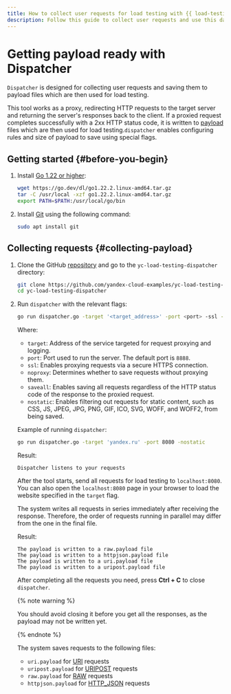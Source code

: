```yaml
---
title: How to collect user requests for load testing with {{ load-testing-full-name }}
description: Follow this guide to collect user requests and use this data as payload for load testing.
---
```


# Getting payload ready with Dispatcher

`Dispatcher` is designed for collecting user requests and saving them to payload files which are then used for load testing.

This tool works as a proxy, redirecting HTTP requests to the target server and returning the server's responses back to the client. If a proxied request completes successfully with a 2xx HTTP status code, it is written to [payload](../concepts/payload.md) files which are then used for load testing.`dispatcher` enables configuring rules and size of payload to save using special flags.

## Getting started {#before-you-begin}

1. Install [Go 1.22 or higher](https://go.dev/doc/install):

   ```bash
   wget https://go.dev/dl/go1.22.2.linux-amd64.tar.gz
   tar -C /usr/local -xzf go1.22.2.linux-amd64.tar.gz
   export PATH=$PATH:/usr/local/go/bin
   ```

1. Install [Git](https://en.wikipedia.org/wiki/Git) using the following command:

   ```bash
   sudo apt install git
   ```

## Collecting requests {#collecting-payload}

1. Clone the GitHub [repository](https://github.com/yandex-cloud-examples/yc-load-testing-dispatcher) and go to the `yc-load-testing-dispatcher` directory:

   ```bash
   git clone https://github.com/yandex-cloud-examples/yc-load-testing-dispatcher.git
   cd yc-load-testing-dispatcher
   ```

1. Run `dispatcher` with the relevant flags:

   ```bash
   go run dispatcher.go -target '<target_address>' -port <port> -ssl -noproxy -saveall -nostatic
   ```

   Where:
   * `target`: Address of the service targeted for request proxying and logging.
   * `port`: Port used to run the server. The default port is `8888`.
   * `ssl`: Enables proxying requests via a secure HTTPS connection.
   * `noproxy`: Determines whether to save requests without proxying them.
   * `saveall`: Enables saving all requests regardless of the HTTP status code of the response to the proxied request.
   * `nostatic`: Enables filtering out requests for static content, such as CSS, JS, JPEG, JPG, PNG, GIF, ICO, SVG, WOFF, and WOFF2, from being saved.

   Example of running `dispatcher`:

   ```bash
   go run dispatcher.go -target 'yandex.ru' -port 8080 -nostatic
   ```

   Result:
   ```text
   Dispatcher listens to your requests
   ```

   After the tool starts, send all requests for load testing to `localhost:8080`. You can also open the `localhost:8080` page in your browser to load the website specified in the `target` flag.

   The system writes all requests in series immediately after receiving the response. Therefore, the order of requests running in parallel may differ from the one in the final file.

   Result:
   ```text
   The payload is written to a raw.payload file
   The payload is written to a httpjson.payload file
   The payload is written to a uri.payload file
   The payload is written to a uripost.payload file
   ```

   After completing all the requests you need, press **Ctrl + C** to close `dispatcher`.

      {% note warning %}

      You should avoid closing it before you get all the responses, as the payload may not be written yet.

      {% endnote %}

   The system saves requests to the following files:

   * `uri.payload` for [URI](https://yandex.cloud/ru/docs/load-testing/concepts/payloads/uri) requests
   * `uripost.payload` for [URIPOST](https://yandex.cloud/ru/docs/load-testing/concepts/payloads/uripost) requests
   * `raw.payload` for [RAW](https://yandex.cloud/ru/docs/load-testing/concepts/payloads/raw) requests
   * `httpjson.payload` for [HTTP_JSON](https://yandex.cloud/ru/docs/load-testing/concepts/payloads/http-json) requests
